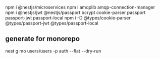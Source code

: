 npm i @nestjs/microservices
npm i amqplib amqp-connection-manager
npm i @nestjs/jwt @nestjs/passport bcrypt cookie-parser passport passport-jwt passport-local
npm i -D @types/cookie-parser @types/passport-jwt @types/passport-local

## generate for monorepo

nest g mo users/users -p auth --flat --dry-run
